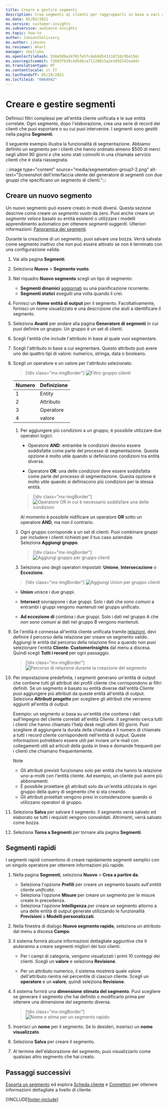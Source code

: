 ```yaml
---
title: Creare e gestire segmenti
description: Crea segmenti di clienti per raggrupparli in base a vari attributi.
ms.date: 05/03/2021
ms.service: customer-insights
ms.subservice: audience-insights
ms.topic: how-to
author: JimsonChalissery
ms.author: jimsonc
ms.reviewer: mhart
manager: shellyha
ms.openlocfilehash: 550e509a24701fe5fcdeb9d54311872dc954156c
ms.sourcegitcommit: 72603fb39c4d5dbca71128815a2e1692542ea4dc
ms.translationtype: HT
ms.contentlocale: it-IT
ms.lasthandoff: 05/19/2021
ms.locfileid: "6064942"
---
```

# <a name="create-and-manage-segments"></a>Creare e gestire segmenti

Definisci filtri complessi per all'entità cliente unificata e le sue entità correlate. Ogni segmento, dopo l'elaborazione, crea una serie di record dei clienti che puoi esportare o su cui puoi intervenire. I segmenti sono gestiti nella pagina **Segmenti**. 

Il seguente esempio illustra la funzionalità di segmentazione. Abbiamo definito un segmento per i clienti che hanno ordinato almeno $500 di merci negli ultimi 90 giorni *e* che sono stati coinvolti in una chiamata servizio clienti che è stata riassegnata.

:::image type="content" source="media/segmentation-group1-2.png" alt-text="Screenshot dell'interfaccia utente del generatore di segmenti con due gruppi che specificano un segmento di clienti.":::

## <a name="create-a-new-segment"></a>Creare un nuovo segmento

Un nuovo segmento può essere creato in modi diversi. Questa sezione descrive come creare un *segmento vuoto* da zero. Puoi anche creare un *segmento veloce* basato su entità esistenti o utilizzare i modelli apprendimento automatico per ottenere *segmenti suggeriti*. Ulteriori informazioni: [Panoramica dei segmenti](segments.md).

Durante la creazione di un segmento, puoi salvare una bozza. Verrà salvata come segmento inattivo che non può essere attivato se non è terminato con una configurazione valida.

1. Vai alla pagina **Segmenti**.

1. Seleziona **Nuovo** > **Segmento vuoto**.

1. Nel riquadro **Nuovo segmento** scegli un tipo di segmento:

   - **Segmenti dinamici** [aggiornati](segments.md#refresh-segments) su una pianificazione ricorrente.
   - **Segmenti statici** eseguiti una volta quando li crei.

1. Fornisci un **Nome entità di output** per il segmento. Facoltativamente, fornisci un nome visualizzato e una descrizione che aiuti a identificare il segmento.

1. Seleziona **Avanti** per andare alla pagina **Generatore di segmenti** in cui puoi definire un gruppo. Un gruppo è un set di clienti.

1. Scegli l'entità che include l'attributo in base al quale vuoi segmentare.

1. Scegli l'attributo in base a cui segmentare. Questo attributo può avere uno dei quattro tipi di valore: numerico, stringa, data o booleano.

1. Scegli un operatore e un valore per l'attributo selezionato.

   > [!div class="mx-imgBorder"]
   > ![Filtro gruppo clienti](media/customer-group-numbers.png "Filtro gruppo clienti")

   |Numero |Definizione  |
   |---------|---------|
   |1     |Entity          |
   |2     |Attributo          |
   |3    |Operatore         |
   |4    |valore         |

   1. Per aggiungere più condizioni a un gruppo, è possibile utilizzare due operatori logici:

      - Operatore **AND**: entrambe le condizioni devono essere soddisfatte come parte del processo di segmentazione. Questa opzione è molto utile quando si definiscono condizioni tra entità diverse.

      - Operatore **OR**: una delle condizioni deve essere soddisfatta come parte del processo di segmentazione. Questa opzione è molto utile quando si definiscono più condizioni per la stessa entità.

      > [!div class="mx-imgBorder"]
      > ![Operatore OR in cui è necessario soddisfare una delle condizioni](media/segmentation-either-condition.png "Operatore OR in cui è necessario soddisfare una delle condizioni")

      Al momento è possibile nidificare un operatore **OR** sotto un operatore **AND**, ma non il contrario.

   1. Ogni gruppo corrisponde a un set di clienti. Puoi combinare gruppi per includere i clienti richiesti per il tuo caso aziendale.    
   Seleziona **Aggiungi gruppo**.

      > [!div class="mx-imgBorder"]
      > ![Aggiungi gruppo per gruppo clienti](media/customer-group-add-group.png "Aggiungi gruppo per gruppo clienti")

   1. Seleziona uno degli operatori impostati: **Unione**, **Intersecazione** o **Eccezione**.

   > [!div class="mx-imgBorder"]
   > ![Aggiungi Union per gruppo clienti](media/customer-group-union.png "Aggiungi Union per gruppo clienti")

   - **Union** unisce i due gruppi.

   - **Intersect** sovrappone i due gruppi. Solo i dati che *sono comuni* a entrambi i gruppi vengono mantenuti nel gruppo unificato.

   - **Ad eccezione di** combina i due gruppi. Solo i dati nel gruppo A che *non sono comuni* ai dati nel gruppo B vengono mantenuti.

1. Se l'entità è connessa all'entità cliente unificata tramite [relazioni](relationships.md), devi definire il percorso della relazione per creare un segmento valido. Aggiungi le entità dal percorso della relazione fino a quando non puoi selezionare l'entità **Cliente: CustomerInsights** dal menu a discesa. Quindi scegli **Tutti i record** per ogni passaggio.

   > [!div class="mx-imgBorder"]
   > ![Percorso di relazione durante la creazione del segmento](media/segments-multiple-relationships.png "Percorso di relazione durante la creazione del segmento")

1. Per impostazione predefinita, i segmenti generano un'entità di output che contiene tutti gli attributi dei profili cliente che corrispondono ai filtri definiti. Se un segmento è basato su entità diverse dall'entità *Cliente* puoi aggiungere più attributi da queste entità all'entità di output. Seleziona **Attributi progetto** per scegliere gli attributi che verranno aggiunti all'entità di output.  
  
   Esempio: un segmento si basa su un'entità che contiene i dati sull'impegno del cliente correlati all'entità *Cliente*. Il segmento cerca tutti i clienti che hanno chiamato l'help desk negli ultimi 60 giorni. Puoi scegliere di aggiungere la durata della chiamata e il numero di chiamate a tutti i record cliente corrispondenti nell'entità di output. Queste informazioni potrebbero essere utili per inviare un'e-mail con collegamenti utili ad articoli della guida in linea e domande frequenti per i clienti che chiamano frequentemente.

   > [!NOTE]
   > - Gli attributi previsti funzionano solo per entità che hanno la relazione uno-a-molti con l'entità cliente. Ad esempio, un cliente può avere più abbonamenti.
   > - È possibile proiettare gli attributi solo da un'entità utilizzata in ogni gruppo della query di segmento che si sta creando.
   > - Gli attributi proiettati vengono presi in considerazione quando si utilizzano operatori di gruppo.

1. Seleziona **Salva** per salvare il segmento. Il segmento verrà salvato ed elaborato se tutti i requisiti vengono convalidati. Altrimenti, verrà salvato come bozza.

1. Seleziona **Torna a Segmenti** per tornare alla pagina **Segmenti**.



## <a name="quick-segments"></a>Segmenti rapidi

I segmenti rapidi consentono di creare rapidamente segmenti semplici con un singolo operatore per ottenere informazioni più rapide.

1. Nella pagina **Segmenti**, seleziona **Nuovo** > **Crea a partire da**.

   - Seleziona l'opzione **Profili** per creare un segmento basato sull'*entità cliente unificata*.
   - Seleziona l'opzione **Misure** per creare un segmento per le misure create in precedenza.
   - Seleziona l'opzione **Intelligenza** per creare un segmento attorno a una delle entità di output generate utilizzando le funzionalità **Previsioni** o **Modelli personalizzati**.

2. Nella finestra di dialogo **Nuovo segmento rapido**, seleziona un attributo dal menu a discesa **Campo**.

3. Il sistema fornirà alcune informazioni dettagliate aggiuntive che ti aiuteranno a creare segmenti migliori dei tuoi clienti.
   - Per i campi di categoria, vengono visualizzati i primi 10 conteggi dei clienti. Scegli un **valore** e seleziona **Revisione**.

   - Per un attributo numerico, il sistema mostrerà quale valore dell'attributo rientra nel percentile di ciascun cliente. Scegli un **operatore** e un **valore**, quindi seleziona **Revisione**.

4. Il sistema fornirà una **dimensione stimata del segmento**. Puoi scegliere se generare il segmento che hai definito o modificarlo prima per ottenere una dimensione del segmento diversa.

    > [!div class="mx-imgBorder"]
    > ![Nome e stima per un segmento rapido](media/quick-segment-name.png "Nome e stima per un segmento rapido")

5. Inserisci un **nome** per il segmento. Se lo desideri, inserisci un **nome visualizzato**.

6. Seleziona **Salva** per creare il segmento.

7. Al termine dell'elaborazione del segmento, puoi visualizzarlo come qualsiasi altro segmento che hai creato.

## <a name="next-steps"></a>Passaggi successivi

[Esporta un segmento](export-destinations.md) ed esplora [Scheda cliente](customer-card-add-in.md) e [Connettori](export-power-bi.md) per ottenere informazioni dettagliate a livello di cliente.

[!INCLUDE[footer-include](../includes/footer-banner.md)]
